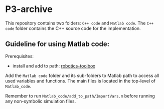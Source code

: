 # P3-archive
This repository contains two folders: `C++ code` and `Matlab code`. The `C++ code` folder contains the C++ source code for the implementation.

## Guideline for using Matlab code:
Prerequisites:

 - install and add to path: [robotics-toolbox](http://petercorke.com/wordpress/toolboxes/robotics-toolbox)

Add the `Matlab code` folder and its sub-folders to Matlab path to access all used variables and functions. The main files is located in the top-level of `Matlab_code`.

Remember to run `Matlab_code/add_to_path/ImportVars.m` before running any non-symbolic simulation files.

